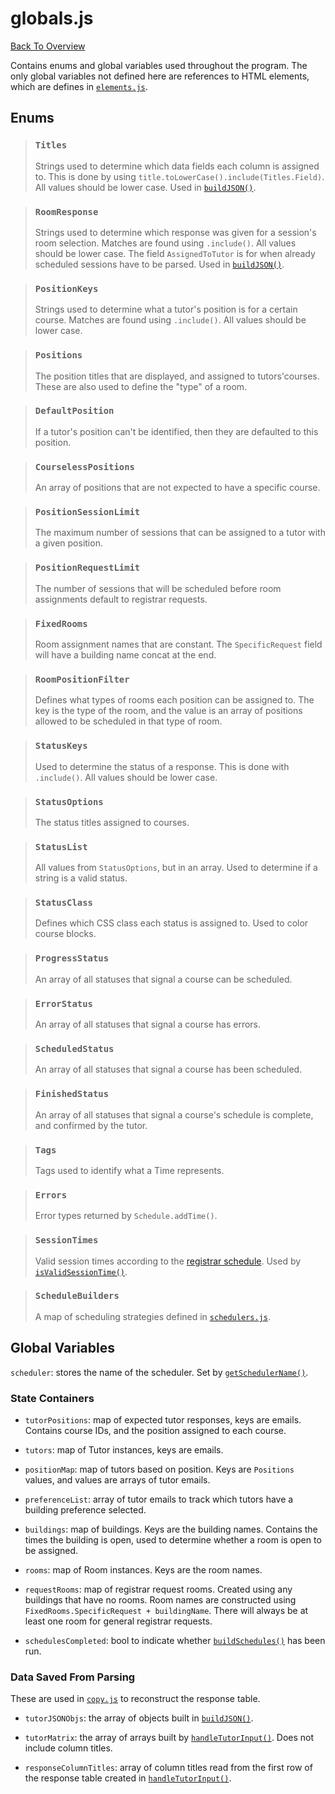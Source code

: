 # globals.js
[Back To Overview](overview.md)

Contains enums and global variables used throughout the program. The only global variables not defined here are references to HTML elements, which are defines in [`elements.js`](elements.md).

## Enums

> ### `Titles`
> Strings used to determine which data fields each column is assigned to. This is done by using `title.toLowerCase().include(Titles.Field)`. All values should be lower case. Used in [`buildJSON()`](prodecure/parse.md).

> ### `RoomResponse`
> Strings used to determine which response was given for a session's room selection. Matches are found using `.include()`. All values should be lower case. The field `AssignedToTutor` is for when already scheduled sessions have to be parsed. Used in [`buildJSON()`](prodecure/parse.md).

> ### `PositionKeys`
> Strings used to determine what a tutor's position is for a certain course. Matches are found using `.include()`. All values should be lower case.

> ### `Positions`
> The position titles that are displayed, and assigned to tutors'courses. These are also used to define the "type" of a room.

> ### `DefaultPosition`
> If a tutor's position can't be identified, then they are defaulted to this position.

> ### `CourselessPositions`
> An array of positions that are not expected to have a specific course.

> ### `PositionSessionLimit`
> The maximum number of sessions that can be assigned to a tutor with a given position.

> ### `PositionRequestLimit`
> The number of sessions that will be scheduled before room assignments default to registrar requests.

> ### `FixedRooms`
> Room assignment names that are constant. The `SpecificRequest` field will have a building name concat at the end.

> ### `RoomPositionFilter`
> Defines what types of rooms each position can be assigned to. The key is the type of the room, and the value is an array of positions allowed to be scheduled in that type of room.

> ### `StatusKeys`
> Used to determine the status of a response. This is done with `.include()`. All values should be lower case.

> ### `StatusOptions`
> The status titles assigned to courses.

> ### `StatusList`
> All values from `StatusOptions`, but in an array. Used to determine if a string is a valid status.

> ### `StatusClass`
> Defines which CSS class each status is assigned to. Used to color course blocks.

> ### `ProgressStatus`
> An array of all statuses that signal a course can be scheduled.

> ### `ErrorStatus`
> An array of all statuses that signal a course has errors.

> ### `ScheduledStatus`
> An array of all statuses that signal a course has been scheduled.

> ### `FinishedStatus`
> An array of all statuses that signal a course's schedule is complete, and confirmed by the tutor.

> ### `Tags`
> Tags used to identify what a Time represents.

> ### `Errors`
> Error types returned by `Schedule.addTime()`.

> ### `SessionTimes`
> Valid session times according to the [registrar schedule](https://registrar.ucsc.edu/soc/archive/html/fall2020/schedule_planner1.pdf). Used by [`isValidSessionTime()`](utility/session-times.md).

> ### `ScheduleBuilders`
> A map of scheduling strategies defined in [`schedulers.js`](procedure/schedulers.md).

## Global Variables

`scheduler`: stores the name of the scheduler. Set by [`getSchedulerName()`](popups.md).

### State Containers

- `tutorPositions`: map of expected tutor responses, keys are emails. Contains course IDs, and the position assigned to each course.

- `tutors`: map of Tutor instances, keys are emails.

- `positionMap`: map of tutors based on position. Keys are `Positions` values, and values are arrays of tutor emails.

- `preferenceList`: array of tutor emails to track which tutors have a building preference selected.

- `buildings`: map of buildings. Keys are the building names. Contains the times the building is open, used to determine whether a room is open to be assigned.

- `rooms`: map of Room instances. Keys are the room names.

- `requestRooms`: map of registrar request rooms. Created using any buildings that have no rooms. Room names are constructed using `FixedRooms.SpecificRequest + buildingName`. There will always be at least one room for general registrar requests.

- `schedulesCompleted`: bool to indicate whether [`buildSchedules()`](procedure/build-schedules.md) has been run.

### Data Saved From Parsing

These are used in [`copy.js`](procedure/copy.md) to reconstruct the response table.

- `tutorJSONObjs`: the array of objects built in [`buildJSON()`](procedure/parse.md).

- `tutorMatrix`: the array of arrays built by [`handleTutorInput()`](prodecure/input.md). Does not include column titles.

- `responseColumnTitles`: array of column titles read from the first row of the response table created in [`handleTutorInput()`](prodecure/input.md).